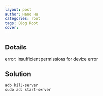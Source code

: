 ```yaml
---
layout: post
author: Hang Hu
categories: root
tags: Blog Root 
cover: 
---
```

## Details

error: insufficient permissions for device error

## Solution

```
adb kill-server
sudo adb start-server

```

